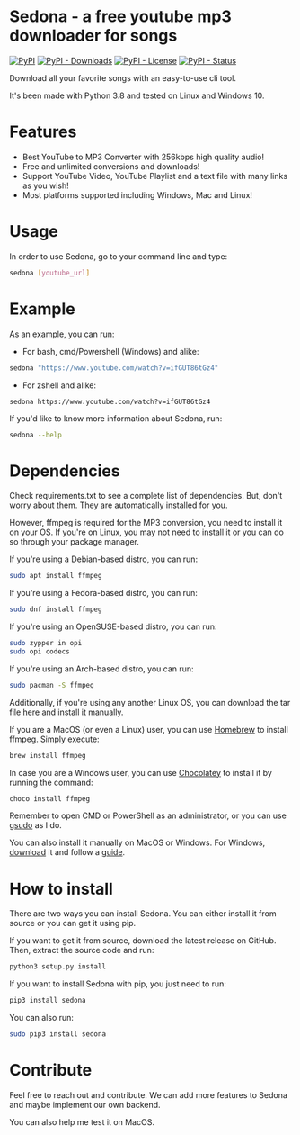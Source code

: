 # Sedona - a free youtube mp3 downloader for songs

[![PyPI][pypi-badge]][pypi-link]
[![PyPI - Downloads][install-badge]][install-link]
[![PyPI - License][license-badge]][license-link]
[![PyPI - Status][status-badge]][status-link]

Download all your favorite songs with an easy-to-use cli tool.

It's been made with Python 3.8 and tested on Linux and Windows 10.

# Features

- Best YouTube to MP3 Converter with 256kbps high quality audio!
- Free and unlimited conversions and downloads!
- Support YouTube Video, YouTube Playlist and a text file with many links as you wish!
- Most platforms supported including Windows, Mac and Linux!

# Usage
In order to use Sedona, go to your command line and type:
```bash
sedona [youtube_url]
```

# Example
As an example, you can run:

* For bash, cmd/Powershell (Windows) and alike:
```bash
sedona "https://www.youtube.com/watch?v=ifGUT86tGz4"
```

* For zshell and alike:
```
sedona https://www.youtube.com/watch?v=ifGUT86tGz4
```

If you'd like to know more information about Sedona, run:
```bash
sedona --help
```

# Dependencies
Check requirements.txt to see a complete list of dependencies. But, don't worry about them. They are automatically installed for you.

However, ffmpeg is required for the MP3 conversion, you need to install it on your OS. If you're on Linux, you may not need to install it or you can do so through your package manager. 

If you're using a Debian-based distro, you can run:
```bash
sudo apt install ffmpeg 
```

If you're using a Fedora-based distro, you can run:
```bash
sudo dnf install ffmpeg 
```

If you're using an OpenSUSE-based distro, you can run:
```bash
sudo zypper in opi
sudo opi codecs 
```

If you're using an Arch-based distro, you can run:
```bash
sudo pacman -S ffmpeg
```

Additionally, if you're using any another Linux OS, you can download the tar file [here](https://ffmpeg.org/download.html) and install it manually.

If you are a MacOS (or even a Linux) user, you can use [Homebrew](brew.sh) to install ffmpeg. Simply execute:
```bash
brew install ffmpeg
```

In case you are a Windows user, you can use [Chocolatey](https://chocolatey.org/install) to install it by running the command:
```bash
choco install ffmpeg
```

Remember to open CMD or PowerShell as an administrator, or you can use [gsudo](https://github.com/gerardog/gsudo) as I do.

You can also install it manually on MacOS or Windows. For Windows, [download](https://ffmpeg.org/download.html) it and follow a [guide](https://www.wikihow.com/Install-FFmpeg-on-Windows).

# How to install
There are two ways you can install Sedona. You can either install it from source or you can get it using pip.

If you want to get it from source, download the latest release on GitHub. Then, extract the source code and run:
```bash
python3 setup.py install
```

If you want to install Sedona with pip, you just need to run:
```bash
pip3 install sedona
```

You can also run:
```bash
sudo pip3 install sedona
```

# Contribute
Feel free to reach out and contribute. We can add more features to Sedona and maybe implement our own backend.

You can also help me test it on MacOS.


[pypi-badge]: https://img.shields.io/pypi/v/sedona.svg
[pypi-link]: https://pypi.org/project/sedona
[install-badge]: https://img.shields.io/pypi/dm/sedona?label=pypi%20installs
[install-link]: https://pypistats.org/packages/sedona
[license-badge]: https://img.shields.io/pypi/l/sedona.svg
[license-link]: https://pypi.python.org/pypi/sedona/
[status-badge]: https://img.shields.io/pypi/status/sedona.svg
[status-link]: https://pypi.python.org/pypi/sedona/
